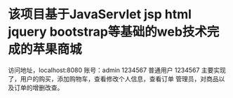 # 该项目基于JavaServlet jsp html jquery bootstrap等基础的web技术完成的苹果商城
访问地址，localhost:8080
账号：admin   1234567
普通用户 1234567
主要实现了，用户的购买，添加购物车，查看修改个人信息，查看订单
管理员，对商品以及订单的增删改查。
